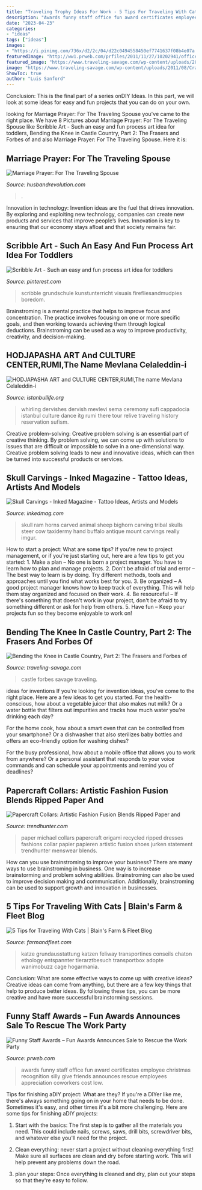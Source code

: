```yaml
---
title: "Traveling Trophy Ideas For Work - 5 Tips For Traveling With Cats"
description: "Awards funny staff office fun award certificates employee christmas recognition silly give friends announces rescue employees appreciation coworkers cost low"
date: "2023-04-23"
categories:
- "ideas"
tags: ["ideas"]
images:
- "https://i.pinimg.com/736x/d2/2c/04/d22c0494558450ef7741637f08b4e07a.jpg"
featuredImage: "http://ww1.prweb.com/prfiles/2011/11/27/10202941/office-awards.JPG"
featured_image: "https://www.traveling-savage.com/wp-content/uploads/2011/08/Craigievar-Castle-Featured-1024x768.jpg"
image: "https://www.traveling-savage.com/wp-content/uploads/2011/08/Craigievar-Castle-Featured-1024x768.jpg"
ShowToc: true
author: "Luis Sanford"
---
```



Conclusion:
This is the final part of a series onDIY Ideas. In this part, we will look at some ideas for easy and fun projects that you can do on your own.

	

		
looking for Marriage Prayer: For The Traveling Spouse you've came to the right place. We have 8 Pictures about Marriage Prayer: For The Traveling Spouse like Scribble Art - Such an easy and fun process art idea for toddlers, Bending the Knee in Castle Country, Part 2: The Frasers and Forbes of and also Marriage Prayer: For The Traveling Spouse. Here it is:
		
    
## Marriage Prayer: For The Traveling Spouse

<img loading=lazy src="https://husbandrevolution.com/wp-content/uploads/2014/08/810.jpg" onerror="this.onerror=null;this.src='https://tse4.mm.bing.net/th?id=OIP.PRb7W8nd70A73SQ0N4lQ7gHaNK&amp;pid=15.1';" alt="Marriage Prayer: For The Traveling Spouse">

_Source: husbandrevolution.com_

>. 

	

Innovation in technology:
Invention ideas are the fuel that drives innovation. By exploring and exploiting new technology, companies can create new products and services that improve people’s lives. Innovation is key to ensuring that our economy stays afloat and that society remains fair.

    
## Scribble Art - Such An Easy And Fun Process Art Idea For Toddlers

<img loading=lazy src="https://i.pinimg.com/736x/d2/2c/04/d22c0494558450ef7741637f08b4e07a.jpg" onerror="this.onerror=null;this.src='https://tse4.mm.bing.net/th?id=OIP.UFCs569gdnAP-b240izlbwHaO0&amp;pid=15.1';" alt="Scribble Art - Such an easy and fun process art idea for toddlers">

_Source: pinterest.com_

>scribble grundschule kunstunterricht visuais firefliesandmudpies boredom. 

	

Brainstroming is a mental practice that helps to improve focus and concentration. The practice involves focusing on one or more specific goals, and then working towards achieving them through logical deductions. Brainstroming can be used as a way to improve productivity, creativity, and decision-making.

    
## HODJAPASHA ART And CULTURE CENTER,RUMI,The Name Mevlana Celaleddin-i

<img loading=lazy src="http://www.istanbullife.org/hodjapasha-culture-center/hodjapasha-dervish-show4-small.jpg" onerror="this.onerror=null;this.src='https://tse4.mm.bing.net/th?id=OIP.rKBOiF7-j_L8PATMJQvbBgAAAA&amp;pid=15.1';" alt="HODJAPASHA ART and CULTURE CENTER,RUMI,The name Mevlana Celaleddin-i">

_Source: istanbullife.org_

>whirling dervishes dervish mevlevi sema ceremony sufi cappadocia istanbul culture dance itg rumi there tour relive traveling history reservation sufism. 

	

Creative problem-solving:
Creative problem solving is an essential part of creative thinking. By problem solving, we can come up with solutions to issues that are difficult or impossible to solve in a one-dimensional way. Creative problem solving leads to new and innovative ideas, which can then be turned into successful products or services.

    
## Skull Carvings - Inked Magazine - Tattoo Ideas, Artists And Models

<img loading=lazy src="https://www.inkedmag.com/.image/t_share/MTU5MDMyNjA1MTI1MzIyMzg5/skullcarving_feature.jpg" onerror="this.onerror=null;this.src='https://tse4.mm.bing.net/th?id=OIP.iLxV8MYAnqNUvyd811_fWgHaHa&amp;pid=15.1';" alt="Skull Carvings - Inked Magazine - Tattoo Ideas, Artists and Models">

_Source: inkedmag.com_

>skull ram horns carved animal sheep bighorn carving tribal skulls steer cow taxidermy hand buffalo antique mount carvings really imgur. 

	

How to start a project: What are some tips?
If you're new to project management, or if you're just starting out, here are a few tips to get you started: 1. Make a plan – No one is born a project manager. You have to learn how to plan and manage projects. 2. Don't be afraid of trial and error – The best way to learn is by doing. Try different methods, tools and approaches until you find what works best for you. 3. Be organized – A good project manager knows how to keep track of everything. This will help them stay organized and focused on their work. 4. Be resourceful – If there's something that doesn't work in your project, don't be afraid to try something different or ask for help from others. 5. Have fun – Keep your projects fun so they become enjoyable to work on!

    
## Bending The Knee In Castle Country, Part 2: The Frasers And Forbes Of

<img loading=lazy src="https://www.traveling-savage.com/wp-content/uploads/2011/08/Craigievar-Castle-Featured-1024x768.jpg" onerror="this.onerror=null;this.src='https://tse1.mm.bing.net/th?id=OIP.3CqUI6MWW9EnhqrePL4WoQHaFj&amp;pid=15.1';" alt="Bending the Knee in Castle Country, Part 2: The Frasers and Forbes of">

_Source: traveling-savage.com_

>castle forbes savage traveling. 

	

ideas for inventions
If you're looking for invention ideas, you've come to the right place. Here are a few ideas to get you started.
For the health-conscious, how about a vegetable juicer that also makes nut milk? Or a water bottle that filters out impurities and tracks how much water you're drinking each day?

For the home cook, how about a smart oven that can be controlled from your smartphone? Or a dishwasher that also sterilizes baby bottles and offers an eco-friendly option for washing dishes?

For the busy professional, how about a mobile office that allows you to work from anywhere? Or a personal assistant that responds to your voice commands and can schedule your appointments and remind you of deadlines?

    
## Papercraft Collars: Artistic Fashion Fusion Blends Ripped Paper And

<img loading=lazy src="http://cdn.trendhunterstatic.com/thumbs/rip-paper-fashion-art-fusionistic-work-by-michael-cepress.jpeg" onerror="this.onerror=null;this.src='https://tse4.mm.bing.net/th?id=OIP.XY09YLGtsjfyaWxaQ4UeSQHaLH&amp;pid=15.1';" alt="Papercraft Collars: Artistic Fashion Fusion Blends Ripped Paper and">

_Source: trendhunter.com_

>paper michael collars papercraft origami recycled ripped dresses fashions collar papier papieren artistic fusion shoes jurken statement trendhunter menswear blends. 

	

How can you use brainstroming to improve your business?
There are many ways to use brainstroming in business. One way is to increase brainstorming and problem solving abilities. Brainstroming can also be used to improve decision making and communication. Additionally, brainstroming can be used to support growth and innovation in businesses.

    
## 5 Tips For Traveling With Cats | Blain&#039;s Farm &amp; Fleet Blog

<img loading=lazy src="https://d3qqlmv4he5rj8.cloudfront.net/blog/wp-content/uploads/2016/03/5-tips-for-traveling-with-cats.jpg" onerror="this.onerror=null;this.src='https://tse1.mm.bing.net/th?id=OIP.93BF7FG3CttZQSfLFF5VagEyDM&amp;pid=15.1';" alt="5 Tips for Traveling With Cats | Blain&#039;s Farm &amp; Fleet Blog">

_Source: farmandfleet.com_

>katze grundausstattung katzen feliway transportines conseils chaton ethology entspannter tierarztbesuch transportbox adopte wanimobuzz cage hogarmania. 

	

Conclusion: What are some effective ways to come up with creative ideas?
Creative ideas can come from anything, but there are a few key things that help to produce better ideas. By following these tips, you can be more creative and have more successful brainstorming sessions.

    
## Funny Staff Awards – Fun Awards Announces Sale To Rescue The Work Party

<img loading=lazy src="http://ww1.prweb.com/prfiles/2011/11/27/10202941/office-awards.JPG" onerror="this.onerror=null;this.src='https://tse3.mm.bing.net/th?id=OIP.Mr-TuhsIPEa6Q2Rc-NJs0wHaFj&amp;pid=15.1';" alt="Funny Staff Awards – Fun Awards Announces Sale to Rescue the Work Party">

_Source: prweb.com_

>awards funny staff office fun award certificates employee christmas recognition silly give friends announces rescue employees appreciation coworkers cost low. 

	

Tips for finishing aDIY project: What are they?
If you're a DIYer like me, there's always something going on in your home that needs to be done. Sometimes it's easy, and other times it's a bit more challenging. Here are some tips for finishing aDIY projects:
1. Start with the basics: The first step is to gather all the materials you need. This could include nails, screws, saws, drill bits, screwdriver bits, and whatever else you'll need for the project.

2. Clean everything: never start a project without cleaning everything first! Make sure all surfaces are clean and dry before starting work. This will help prevent any problems down the road.

3. plan your steps: Once everything is cleaned and dry, plan out your steps so that they're easy to follow.

